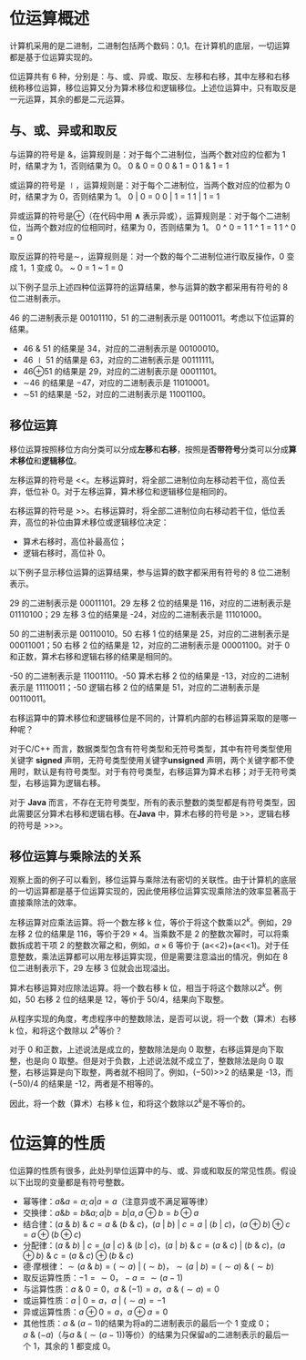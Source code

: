 
# 位运算概述

计算机采用的是二进制，二进制包括两个数码：0,1。在计算机的底层，一切运算都是基于位运算实现的。

位运算共有 6 种，分别是：与、或、异或、取反、左移和右移，其中左移和右移统称移位运算，移位运算又分为算术移位和逻辑移位。上述位运算中，只有取反是一元运算，其余的都是二元运算。

## 与、或、异或和取反

与运算的符号是 &，运算规则是：对于每个二进制位，当两个数对应的位都为 1 时，结果才为 1，否则结果为 0。
0 & 0 = 0
0 & 1 = 0
1 & 1 = 1

或运算的符号是 ∣，运算规则是：对于每个二进制位，当两个数对应的位都为 0 时，结果才为 0，否则结果为 1。
0 | 0 = 0
0 | 1 = 1
1 | 1 = 1

异或运算的符号是$\oplus$（在代码中用 **∧** 表示异或），运算规则是：对于每个二进制位，当两个数对应的位相同时，结果为 0，否则结果为 1。
0 ^ 0 = 1
1 ^ 1 = 1
1 ^ 0 = 0

取反运算的符号是$\sim$，运算规则是：对一个数的每个二进制位进行取反操作，0 变成 1，1 变成 0。
~ 0 = 1
~ 1 = 0

以下例子显示上述四种位运算符的运算结果，参与运算的数字都采用有符号的 8 位二进制表示。

46 的二进制表示是 00101110，51 的二进制表示是 00110011。考虑以下位运算的结果。

- 46 & 51 的结果是 34，对应的二进制表示是 00100010。
- 46 ∣ 51 的结果是 63，对应的二进制表示是 00111111。
- 46⊕51 的结果是 29，对应的二进制表示是 00011101。
- ∼46 的结果是 −47，对应的二进制表示是 11010001。
- ∼51 的结果是 -52，对应的二进制表示是 11001100。

## 移位运算

移位运算按照移位方向分类可以分成**左移**和**右移**，按照是**否带符号**分类可以分成**算术移位**和**逻辑移位**。

左移运算的符号是 <<。左移运算时，将全部二进制位向左移动若干位，高位丢弃，低位补 0。对于左移运算，算术移位和逻辑移位是相同的。

右移运算的符号是 >>。右移运算时，将全部二进制位向右移动若干位，低位丢弃，高位的补位由算术移位或逻辑移位决定：

- 算术右移时，高位补最高位；
- 逻辑右移时，高位补 0。

以下例子显示移位运算的运算结果，参与运算的数字都采用有符号的 8 位二进制表示。

29 的二进制表示是 00011101。29 左移 2 位的结果是 116，对应的二进制表示是 01110100；29 左移 3 位的结果是 -24，对应的二进制表示是 11101000。

50 的二进制表示是 00110010。50 右移 1 位的结果是 25，对应的二进制表示是 00011001；50 右移 2 位的结果是 12，对应的二进制表示是 00001100。对于 0 和正数，算术右移和逻辑右移的结果是相同的。

-50 的二进制表示是 11001110。-50 算术右移 2 位的结果是 -13，对应的二进制表示是 11110011；-50 逻辑右移 2 位的结果是 51，对应的二进制表示是 00110011。

右移运算中的算术移位和逻辑移位是不同的，计算机内部的右移运算采取的是哪一种呢？

对于C/C++ 而言，数据类型包含有符号类型和无符号类型，其中有符号类型使用关键字 **signed** 声明，无符号类型使用关键字**unsigned** 声明，两个关键字都不使用时，默认是有符号类型。对于有符号类型，右移运算为算术右移；对于无符号类型，右移运算为逻辑右移。

对于 **Java** 而言，不存在无符号类型，所有的表示整数的类型都是有符号类型，因此需要区分算术右移和逻辑右移。在**Java** 中，算术右移的符号是 >>，逻辑右移的符号是 >>>。

## 移位运算与乘除法的关系

观察上面的例子可以看到，移位运算与乘除法有密切的关联性。由于计算机的底层的一切运算都是基于位运算实现的，因此使用移位运算实现乘除法的效率显著高于直接乘除法的效率。

左移运算对应乘法运算。将一个数左移 k 位，等价于将这个数乘以$2^k$。例如，29 左移 2 位的结果是 116，等价于$29\times4$。当乘数不是 2 的整数次幂时，可以将乘数拆成若干项 2 的整数次幂之和，例如，$a\times6$ 等价于 (a<<2)+(a<<1)。对于任意整数，乘法运算都可以用左移运算实现，但是需要注意溢出的情况，例如在 8 位二进制表示下，29 左移 3 位就会出现溢出。

算术右移运算对应除法运算。将一个数右移 k 位，相当于将这个数除以$2^k$。例如，50 右移 2 位的结果是 12，等价于 50/4，结果向下取整。

从程序实现的角度，考虑程序中的整数除法，是否可以说，将一个数（算术）右移 k 位，和将这个数除以 $2^k$等价？

对于 0 和正数，上述说法是成立的，整数除法是向 0 取整，右移运算是向下取整，也是向 0 取整。但是对于负数，上述说法就不成立了，整数除法是向 0 取整，右移运算是向下取整，两者就不相同了。例如，(−50)>>2 的结果是 -13，而 (−50)/4 的结果是 -12，两者是不相等的。

因此，将一个数（算术）右移 k 位，和将这个数除以$2^k$是不等价的。

# 位运算的性质

位运算的性质有很多，此处列举位运算中的与、或、异或和取反的常见性质。假设以下出现的变量都是有符号整数。

- 幂等律：$a\&a=a; a|a=a$（注意异或不满足幂等律）
- 交换律：$a\&b = b\&a; a|b=b|a, a\oplus b = b\oplus a$
- 结合律：$(a ~\&~ b) ~\&~ c = a ~\&~ (b ~\&~ c)，(a ~|~ b) ~|~ c = a ~|~ (b ~|~ c)，(a \oplus b) \oplus c = a \oplus (b \oplus c)$
- 分配律：$(a ~\&~ b) ~|~ c = (a ~|~ c) ~\&~ (b ~|~ c)，(a ~|~ b) ~\&~ c = (a ~\&~ c) ~|~ (b ~\&~ c)，(a \oplus b) ~\&~ c = (a ~\&~ c) \oplus (b ~\&~ c)$
- 德·摩根律：$\sim(a ~\&~ b) = (\sim a) ~|~ (\sim b)，\sim(a ~|~ b) = (\sim a) ~\&~ (\sim b)$
- 取反运算性质：$-1 = \sim 0，-a = \sim (a-1)$
- 与运算性质：$a ~\&~ 0 = 0，a ~\&~ (-1) = a，a ~\&~ (\sim a) = 0$
- 或运算性质：$a ~|~ 0 = a，a ~|~ (\sim a) = -1$
- 异或运算性质：$a \oplus 0 = a，a \oplus a = 0$
- 其他性质：$a ~\&~ (a-1)$的结果为将a的二进制表示的最后一个 1 变成 0；
		  $a ~\&~ (-a)$（与$a ~\&~ (\sim (a-1) )$等价）的结果为只保留a的二进制表示的最后一个 1，其余的 1 都变成 0。